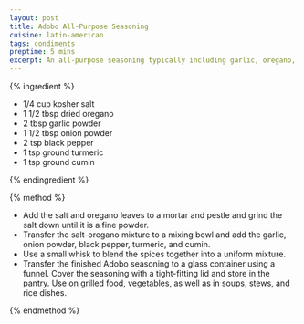 ```yaml
---
layout: post
title: Adobo All-Purpose Seasoning
cuisine: latin-american
tags: condiments
preptime: 5 mins
excerpt: An all-purpose seasoning typically including garlic, oregano, black pepper, herbs, and spices.
---
```


{% ingredient %}

- 1/4 cup kosher salt
- 1 1/2 tbsp dried oregano
- 2 tbsp garlic powder
- 1 1/2 tbsp onion powder
- 2 tsp black pepper
- 1 tsp ground turmeric
- 1 tsp ground cumin

{% endingredient %}

{% method %}

- Add the salt and oregano leaves to a mortar and pestle and grind the salt down until it is a fine powder.
- Transfer the salt-oregano mixture to a mixing bowl and add the garlic, onion powder, black pepper, turmeric, and cumin.
- Use a small whisk to blend the spices together into a uniform mixture.
- Transfer the finished Adobo seasoning to a glass container using a funnel. Cover the seasoning with a tight-fitting lid and store in the pantry. Use on grilled food, vegetables, as well as in soups, stews, and rice dishes.

{% endmethod %}
